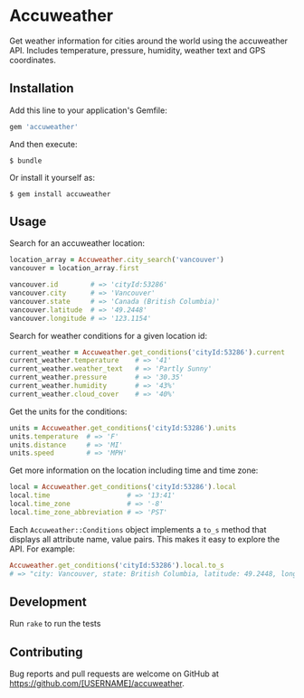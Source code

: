 # Accuweather

Get weather information for cities around the world using the accuweather API. Includes
temperature, pressure, humidity, weather text and GPS coordinates.

## Installation

Add this line to your application's Gemfile:

```ruby
gem 'accuweather'
```

And then execute:

    $ bundle

Or install it yourself as:

    $ gem install accuweather

## Usage

Search for an accuweather location:

```ruby
location_array = Accuweather.city_search('vancouver')
vancouver = location_array.first

vancouver.id        # => 'cityId:53286'
vancouver.city      # => 'Vancouver'
vancouver.state     # => 'Canada (British Columbia)'
vancouver.latitude  # => '49.2448'
vancouver.longitude # => '123.1154'
```

Search for weather conditions for a given location id:

```ruby
current_weather = Accuweather.get_conditions('cityId:53286').current
current_weather.temperature    # => '41'
current_weather.weather_text   # => 'Partly Sunny'
current_weather.pressure       # => '30.35'
current_weather.humidity       # => '43%'
current_weather.cloud_cover    # => '40%'
```

Get the units for the conditions:

```ruby
units = Accuweather.get_conditions('cityId:53286').units
units.temperature  # => 'F'
units.distance     # => 'MI'
units.speed        # => 'MPH'
```

Get more information on the location including time and time zone:

```ruby
local = Accuweather.get_conditions('cityId:53286').local
local.time                   # => '13:41'
local.time_zone              # => '-8'
local.time_zone_abbreviation # => 'PST'
```

Each `Accuweather::Conditions` object implements a `to_s` method that displays all attribute
name, value pairs. This makes it easy to explore the API. For example:

```ruby
Accuweather.get_conditions('cityId:53286').local.to_s
# => "city: Vancouver, state: British Columbia, latitude: 49.2448, longitude: -123.1154, time: 16:58, time_zone: -8, obs_daylight: 0, current_gmt_offset: -8, time_zone_abbreviation: PST"
```

## Development

Run `rake` to run the tests

## Contributing

Bug reports and pull requests are welcome on GitHub at https://github.com/[USERNAME]/accuweather.

